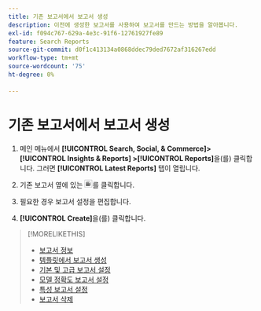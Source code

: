 ```yaml
---
title: 기존 보고서에서 보고서 생성
description: 이전에 생성한 보고서를 사용하여 보고서를 만드는 방법을 알아봅니다.
exl-id: f094c767-629a-4e3c-91f6-12761927fe89
feature: Search Reports
source-git-commit: d0f1c413134a0868ddec79ded7672af316267edd
workflow-type: tm+mt
source-wordcount: '75'
ht-degree: 0%

---
```


# 기존 보고서에서 보고서 생성

1. 메인 메뉴에서 **[!UICONTROL Search, Social, & Commerce]> [!UICONTROL Insights & Reports] >[!UICONTROL Reports]**&#x200B;을(를) 클릭합니다. 그러면 **[!UICONTROL Latest Reports]** 탭이 열립니다.

1. 기존 보고서 옆에 있는 ![유사한 단추 만들기](/help/search-social-commerce/assets/create-similar.png "유사한 단추 만들기")를 클릭합니다.

1. 필요한 경우 보고서 설정을 편집합니다.

1. **[!UICONTROL Create]**&#x200B;을(를) 클릭합니다.

>[!MORELIKETHIS]
>
>* [보고서 정보](/help/search-social-commerce/reports/report-about.md)
>* [템플릿에서 보고서 생성](/help/search-social-commerce/reports/management/report-generate-from-template.md)
>* [기본 및 고급 보고서 설정](/help/search-social-commerce/reports/management/basic-advanced/basic-advanced-report-settings.md)
>* [모델 정확도 보고서 설정](/help/search-social-commerce/reports/management/model-accuracy/model-accuracy-report-settings.md)
>* [특성 보고서 설정](/help/search-social-commerce/reports/management/specialty/specialty-report-settings.md)
>* [보고서 삭제](/help/search-social-commerce/reports/management/report-delete.md)
